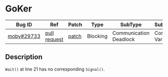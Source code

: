 
# GoKer

| Bug ID|  Ref | Patch | Type | SubType | SubsubType |
| ----  | ---- | ----  | ---- | ---- | ---- |
|[moby#29733]|[pull request]|[patch]| Blocking | Communication Deadlock | Condition Variable |

[moby#29733]:(moby29733_test.go)
[patch]:https://github.com/moby/moby/pull/29733/files
[pull request]:https://github.com/moby/moby/pull/29733
 
## Description

`Wait()` at line 21 has no corresponding `Signal()`.

